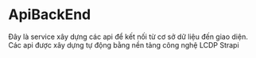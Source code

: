 # ApiBackEnd
Đây là service xây dựng các api để kết nối từ cơ sở dữ liệu đến giao diện. Các api được xây dựng tự động bằng nền tảng công nghệ LCDP Strapi
